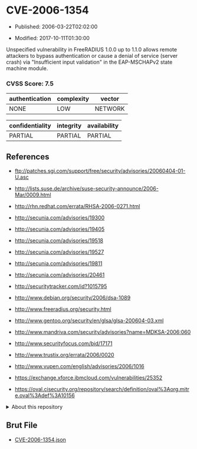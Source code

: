 # CVE-2006-1354

- Published: 2006-03-22T02:02:00

- Modified: 2017-10-11T01:30:00

Unspecified vulnerability in FreeRADIUS 1.0.0 up to 1.1.0 allows remote attackers to bypass authentication or cause a denial of service (server crash) via "Insufficient input validation" in the EAP-MSCHAPv2 state machine module.

### CVSS Score: **7.5**

| authentication | complexity | vector |
| --- | --- | --- |
| NONE | LOW | NETWORK |

| confidentiality | integrity | availability |
| --- | --- | --- |
| PARTIAL | PARTIAL | PARTIAL |

## References

* ftp://patches.sgi.com/support/free/security/advisories/20060404-01-U.asc

* http://lists.suse.de/archive/suse-security-announce/2006-Mar/0009.html

* http://rhn.redhat.com/errata/RHSA-2006-0271.html

* http://secunia.com/advisories/19300

* http://secunia.com/advisories/19405

* http://secunia.com/advisories/19518

* http://secunia.com/advisories/19527

* http://secunia.com/advisories/19811

* http://secunia.com/advisories/20461

* http://securitytracker.com/id?1015795

* http://www.debian.org/security/2006/dsa-1089

* http://www.freeradius.org/security.html

* http://www.gentoo.org/security/en/glsa/glsa-200604-03.xml

* http://www.mandriva.com/security/advisories?name=MDKSA-2006:060

* http://www.securityfocus.com/bid/17171

* http://www.trustix.org/errata/2006/0020

* http://www.vupen.com/english/advisories/2006/1016

* https://exchange.xforce.ibmcloud.com/vulnerabilities/25352

* https://oval.cisecurity.org/repository/search/definition/oval%3Aorg.mitre.oval%3Adef%3A10156

<details>
<summary>About this repository</summary> 

  This repository is part of the project [Live Hack CVE](https://github.com/Live-Hack-CVE). Main website can be found [www.live-hack.org](https://www.live-hack.org) 
  
  Made by [Sn0wAlice](https://github.com/Sn0wAlice) for the people that care about security and need to have a feed of the latest CVEs. Hope you enjoy it, don't forget to star the repo and follow me on [Twitter](https://twitter.com/Sn0wAlice) and [Github](https://github.com/Sn0wAlice). And that is my [personnal website](https://www.alice-snow.me/)

  - [Home Page](https://github.com/Live-Hack-CVE)
  - [Framework](https://github.com/Live-Hack-CVE/cve-framework)
  - [CVE database](https://github.com/Live-Hack-CVE/full_database)
  - [Changelog](https://github.com/Live-Hack-CVE/Changelog)
</details>

## Brut File

* [CVE-2006-1354.json](https://raw.githubusercontent.com/Live-Hack-CVE/full_database/main/cves/2006/CVE-2006-1354.json)

